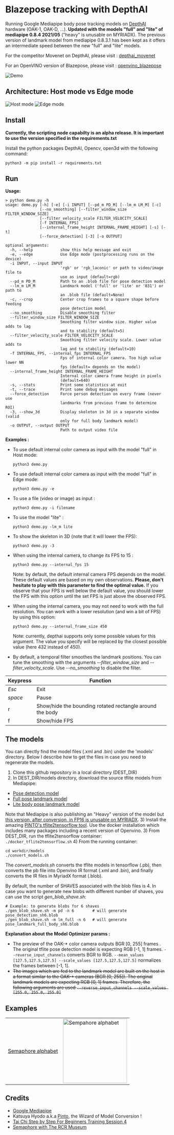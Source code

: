 # Blazepose tracking with DepthAI

Running Google Mediapipe body pose tracking models on [DepthAI](https://docs.luxonis.com/en/gen2/) hardware (OAK-1, OAK-D, ...). **Updated with the models "full" and "lite" of mediapipe 0.8.4 2021/05** ("heavy" is unusable on MYRIADX). The previous version of landmark model from mediapipe 0.8.3.1 has been kept as it offers an intermediate speed between the new "full" and "lite" models.

For the competitor Movenet on DepthAI, please visit : [depthai_movenet](https://github.com/geaxgx/depthai_movenet)

For an OpenVINO version of Blazepose, please visit : [openvino_blazepose](https://github.com/geaxgx/openvino_blazepose)

![Demo](img/taichi.gif)

## Architecture: Host mode vs Edge mode
![Host mode](img/pipeline_host_mode.png)
![Edge mode](img/pipeline_edge_mode.png)

## Install

**Currently, the scripting node capabilty is an alpha release. It is important to use the version specified in the requirements.txt**

Install the python packages DepthAI, Opencv, open3d with the following command:

```python3 -m pip install -r requirements.txt```

## Run

**Usage:**

```
> python demo.py -h
usage: demo.py [-h] [-e] [-i INPUT] [--pd_m PD_M] [--lm_m LM_M] [-c]
               [--no_smoothing] [--filter_window_size FILTER_WINDOW_SIZE]
               [--filter_velocity_scale FILTER_VELOCITY_SCALE]
               [-f INTERNAL_FPS]
               [--internal_frame_height INTERNAL_FRAME_HEIGHT] [-s] [-t]
               [--force_detection] [-3] [-o OUTPUT]

optional arguments:
  -h, --help            show this help message and exit
  -e, --edge            Use Edge mode (postprocessing runs on the device)
  -i INPUT, --input INPUT
                        'rgb' or 'rgb_laconic' or path to video/image file to
                        use as input (default=rgb)
  --pd_m PD_M           Path to an .blob file for pose detection model
  --lm_m LM_M           Landmark model ('full' or 'lite' or '831') or path to
                        an .blob file (default=None)
  -c, --crop            Center crop frames to a square shape before feeding
                        pose detection model
  --no_smoothing        Disable smoothing filter
  --filter_window_size FILTER_WINDOW_SIZE
                        Smoothing filter window size. Higher value adds to lag
                        and to stability (default=5)
  --filter_velocity_scale FILTER_VELOCITY_SCALE
                        Smoothing filter velocity scale. Lower value adds to
                        lag and to stability (default=10)
  -f INTERNAL_FPS, --internal_fps INTERNAL_FPS
                        Fps of internal color camera. Too high value lower NN
                        fps (default= depends on the model)
  --internal_frame_height INTERNAL_FRAME_HEIGHT
                        Internal color camera frame height in pixels
                        (default=640)
  -s, --stats           Print some statistics at exit
  -t, --trace           Print some debug messages
  --force_detection     Force person detection on every frame (never use
                        landmarks from previous frame to determine ROI)
  -3, --show_3d         Display skeleton in 3d in a separate window (valid
                        only for full body landmark model)
  -o OUTPUT, --output OUTPUT
                        Path to output video file
```
**Examples :**

- To use default internal color camera as input with the model "full" in Host mode:

    ```python3 demo.py```

- To use default internal color camera as input with the model "full" in Edge mode:

    ```python3 demo.py -e```

- To use a file (video or image) as input :

    ```python3 demo.py -i filename```

- To use the model "lite" :

    ```python3 demo.py -lm_m lite```

- To show the skeleton in 3D (note that it will lower the FPS):

    ```python3 demo.py -3```

- When using the internal camera, to change its FPS to 15 : 

    ```python3 demo.py --internal_fps 15```

    Note: by default, the default internal camera FPS depends on the model. These default values are based on my own observations. **Please, don't hesitate to play with this parameter to find the optimal value.** If you observe that your FPS is well below the default value, you should lower the FPS with this option until the set FPS is just above the observed FPS.

- When using the internal camera, you may not need to work with the full resolution. You can work with a lower resolution (and win a bit of FPS) by using this option: 

    ```python3 demo.py --internal_frame_size 450```

    Note: currently, depthai supports only some possible values for this argument. The value you specify will be replaced by the closest possible value (here 432 instead of 450).

- By default, a temporal filter smoothes the landmark positions. You can tune the smoothing with the arguments *--filter_window_size* and *--filter_velocity_scale*. Use *--no_smoothing* to disable the filter.

|Keypress|Function|
|-|-|
|*Esc*|Exit|
|*space*|Pause|
|r|Show/hide the bounding rotated rectangle around the body|
|f|Show/hide FPS|




## The models 
You can directly find the model files (.xml and .bin) under the 'models' directory. Below I describe how to get the files in case you need to regenerate the models.

1) Clone this github repository in a local directory (DEST_DIR)
2) In DEST_DIR/models directory, download the source tflite models from Mediapipe:
* [Pose detection model](https://github.com/google/mediapipe/blob/master/mediapipe/modules/pose_detection/pose_detection.tflite)
* [Full pose landmark model](https://github.com/google/mediapipe/tree/master/mediapipe/modules/pose_landmark/pose_landmark_full.tflite)
* [Lite body pose landmark model](https://github.com/google/mediapipe/tree/master/mediapipe/modules/pose_landmark/pose_landmark_lite.tflite)

Note that Mediapipe is also publishing an "Heavy" version of the model but [this version, after conversion, in FP16 is unusable on MYRIADX](https://github.com/PINTO0309/tflite2tensorflow/issues/9).
3) Install the amazing [PINTO's tflite2tensorflow tool](https://github.com/PINTO0309/tflite2tensorflow). Use the docker installation which includes many packages including a recent version of Openvino.
3) From DEST_DIR, run the tflite2tensorflow container:  ```./docker_tflite2tensorflow.sh```
4) From the running container: 
```
cd workdir/models
./convert_models.sh
```
The *convert_models.sh* converts the tflite models in tensorflow (.pb), then converts the pb file into Openvino IR format (.xml and .bin), and finally converts the IR files in MyriadX format (.blob).

By default, the number of SHAVES associated with the blob files is 4. In case you want to generate new blobs with different number of shaves, you can use the script *gen_blob_shave.sh*:
```
# Example: to generate blobs for 6 shaves
./gen_blob_shave.sh -m pd -n 6        # will generate pose_detection_sh6.blob
./gen_blob_shave.sh -m lm_full -n 6   # will generate pose_landmark_full_body_sh6.blob
```


**Explanation about the Model Optimizer params :**
- The preview of the OAK-* color camera outputs BGR [0, 255] frames . The original tflite pose detection model is expecting RGB [-1, 1] frames. ```--reverse_input_channels``` converts BGR to RGB. ```--mean_values [127.5,127.5,127.5] --scale_values [127.5,127.5,127.5]``` normalizes the frames between [-1, 1].
- ~~The images which are fed to the landmark model are built on the host in a format similar to the OAK-* cameras (BGR [0, 255]). The original landmark models are expecting RGB [0, 1] frames. Therefore, the following arguments are used ```--reverse_input_channels --scale_values [255.0, 255.0, 255.0]```~~

## Examples

|||
|-|-|
|[Semaphore alphabet](examples/semaphore_alphabet)  |<img src="examples/semaphore_alphabet/medias/semaphore.gif" alt="Sempahore alphabet" width="200"/>|

## Credits
* [Google Mediapipe](https://github.com/google/mediapipe)
* Katsuya Hyodo a.k.a [Pinto](https://github.com/PINTO0309), the Wizard of Model Conversion !
* [Tai Chi Step by Step For Beginners Training Session 4](https://www.youtube.com/watch?v=oawZ_7wNWrU&ab_channel=MasterSongKungFu)
* [Semaphore with The RCR Museum](https://www.youtube.com/watch?v=DezaTjQYPh0&ab_channel=TheRoyalCanadianRegimentMuseum)